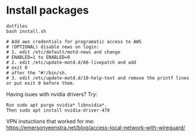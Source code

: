 # Install packages

```console
dotfiles
bash install.sh

# Add aws credentials for programatic access to AWS
# (OPTIONAL) disable news on login: 
# 1. edit /etc/default/motd-news and change
# ENABLED=1 to ENABLED=0
# 2. edit /etc/update-motd.d/80-livepatch and add  
# exit 0
# after the "#!/bin/sh.
# 3. edit /etc/update-motd.d/10-help-text and remove the printf lines or put exit 0 before them.

```


Having isues with nvidia drivers? Try:
```
Run sudo apt purge nvidia* libnvidia*.
Then sudo apt install nvidia-driver-470
```

VPN instuctions that worked for me:
https://emersonveenstra.net/blog/access-local-network-with-wireguard/
